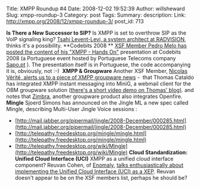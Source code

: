 Title: XMPP Roundup #4
Date: 2008-12-02 19:52:39
Author: willsheward
Slug: xmpp-roundup-3
Category: post
Tags: 
Summary: description:
Link: http://xmpp.org/2008/12/xmpp-roundup-3/
post_id: 713


**Is There a New Successor to SIP?** Is XMPP is set to overthrow SIP as the VoIP signaling king? [Tsahi Levent-Levi, a system architect at RADVISION](http://blog.radvision.com/voipsurvivor/2008/11/27/is-there-a-new-successor-to-sip/), thinks it's a possibility. **Codebits 2008 ** [XSF Member Pedro Melo has posted the content of his "XMPP - Hands On"](http://www.simplicidade.org/notes/archives/2008/11/codebits_2008_x.html ) presentation at Codebits 2008 (a Portuguese event hosted by Portuguese Telecoms company [Sapo.pt](http://www.sapo.pt/) ). The presentation itself is in Portuguese, the code accompanying it is, obviously, not  :-)  **XMPP & Groupware** Another XSF Member, [Nicolas Vérité, alerts us to a piece of XMPP groupware news](http://nyco.wordpress.com/2008/11/27/jabberxmpp-dans-les-groupwares-obm-et-zimbra/) -  that Thomas Cataldo has integrated XMPP instant messaging into MiniG, a webmail client for the OBM groupware solution ([there's a short video demo on Thomas' blog)](http://tcataldo.blogspot.com/). and notes that [Zimbra](http://www.zimbra.com/), another groupware product also integrates Openfire. **Mingle** Sjoerd Simons has announced on the Jingle ML a new spec called Mingle, describing Multi-User Jingle Voice sessions :

* [http://mail.jabber.org/pipermail/jingle/2008-December/000285.html](http://mail.jabber.org/pipermail/jingle/2008-December/000285.html)
* [http://telepathy.freedesktop.org/mingle/mingle.html](http://telepathy.freedesktop.org/mingle/mingle.html)
* [http://telepathy.freedesktop.org/wiki/Mingle](http://telepathy.freedesktop.org/wiki/Mingle)
**Cloud Standardization: Unified Cloud Interface (UCI)** XMPP as a unified cloud interface component? Reuvan Cohen, of [Enomaly](http://www.enomaly.com/), [talks enthusiastically about implementing the Unified Cloud Interface (UCI) as a XEP](http://www.elasticvapor.com/2008/11/cloud-standardization-unified-cloud.html). Reuvan doesn't appear to be on the XSF members list, perhaps he should be?
